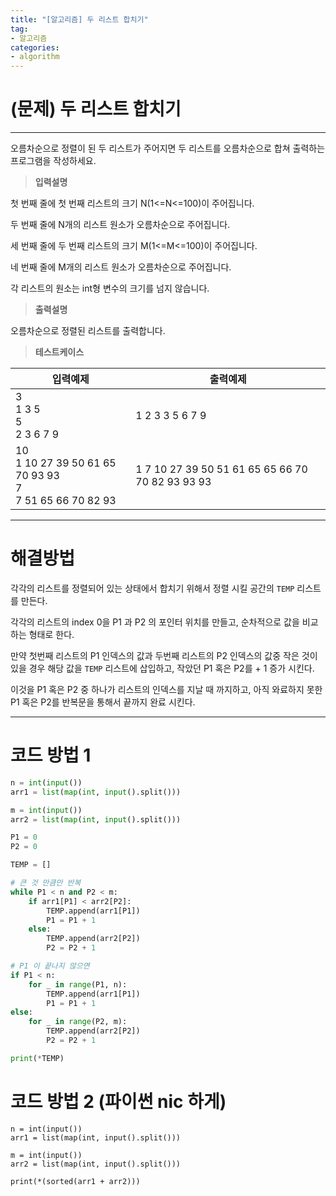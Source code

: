 ```yaml
---
title: "[알고리즘] 두 리스트 합치기"
tag:
- 알고리즘
categories:
- algorithm
---
```


# (문제) 두 리스트 합치기
---

오름차순으로 정렬이 된 두 리스트가 주어지면 두 리스트를 오름차순으로 합쳐 출력하는 프로그램을 작성하세요.

> **입력설명**

첫 번째 줄에 첫 번째 리스트의 크기 N(1<=N<=100)이 주어집니다.

두 번째 줄에 N개의 리스트 원소가 오름차순으로 주어집니다.

세 번째 줄에 두 번째 리스트의 크기 M(1<=M<=100)이 주어집니다.

네 번째 줄에 M개의 리스트 원소가 오름차순으로 주어집니다.

각 리스트의 원소는 int형 변수의 크기를 넘지 않습니다.

> **출력설명**

오름차순으로 정렬된 리스트를 출력합니다.

> **테스트케이스**
 

| 입력예제 | 출력예제 |
| -------- | -------- | 
| 3<br>1 3 5<br>5<br>2 3 6 7 9 | 1 2 3 3 5 6 7 9 | 
| 10<br>1 10 27 39 50 61 65 70 93 93 <br>7<br>7 51 65 66 70 82 93  | 1 7 10 27 39 50 51 61 65 65 66 70 70 82 93 93 93 | 


---
# 해결방법

각각의 리스트를 정렬되어 있는 상태에서 합치기 위해서 정렬 시킬 공간의 `TEMP` 리스트를 만든다.

각각의 리스트의 index 0을 P1 과 P2 의 포인터 위치를 만들고, 순차적으로 값을 비교하는 형태로 한다.

만약 첫번째 리스트의 P1 인덱스의 값과 두번째 리스트의 P2 인덱스의 값중 작은 것이 있을 경우 해당 값을 `TEMP` 리스트에 삽입하고, 작았던 P1 혹은 P2를 + 1 증가 시킨다.

이것을 P1 혹은 P2 중 하나가 리스트의 인덱스를 지날 때 까지하고, 아직 와료하지 못한 P1 혹은 P2를 반복문을 통해서 끝까지 완료 시킨다.

---
# 코드 방법 1
```python
n = int(input())
arr1 = list(map(int, input().split()))

m = int(input())
arr2 = list(map(int, input().split()))

P1 = 0
P2 = 0

TEMP = []

# 큰 것 만큼만 반복
while P1 < n and P2 < m:
    if arr1[P1] < arr2[P2]:
        TEMP.append(arr1[P1])
        P1 = P1 + 1
    else:
        TEMP.append(arr2[P2])
        P2 = P2 + 1

# P1 이 끝나지 않으면
if P1 < n:
    for _ in range(P1, n):
        TEMP.append(arr1[P1])
        P1 = P1 + 1
else:
    for _ in range(P2, m):
        TEMP.append(arr2[P2])
        P2 = P2 + 1

print(*TEMP)
```


# 코드 방법 2 (파이썬 nic 하게)
```python.
n = int(input())
arr1 = list(map(int, input().split()))

m = int(input())
arr2 = list(map(int, input().split()))

print(*(sorted(arr1 + arr2)))
```
